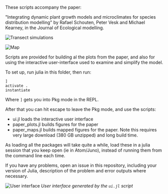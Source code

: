 These scripts accompany the paper:

"Integrating dynamic plant growth models and microclimates for species
distribution modelling" by Rafael Schouten, Peter Vesk and Michael Kearney, in the
Journal of Ecological modelling.

![Transect simulations](https://media.githubusercontent.com/media/rafaqz/DEBplant/master/plots/transect_multiplot.png)

![Map](https://media.githubusercontent.com/media/rafaqz/DEBplant/master/plots/yearly_map.png)

Scripts are provided for building al the plots from the paper, and also for
using the interactive user-interface used to examine and simplify the model.


To set up, run julia in this folder, then run:

```julia-repl
]
activate .
instantiate
```

Where `]` gets you into Pkg mode in the REPL. 

After that you can hit escape to leave the Pkg mode, and use the scripts:

- ui.jl loads the interactive user interface
- paper_plots.jl builds figures for the paper
- paper_maps.jl builds mapped figures for the paper. Note this requires very
  large download (380 GB unzipped) and long build time.

As loading all the packages will take quite a while, load these in a julia
session that you keep open (ie in Atom/Juno), instead of running them from the
command line each time.

If you have any problems, open an issue in this repository, including your
version of Julia, description of the problem and error outputs where necessary.



![User interface](https://media.githubusercontent.com/media/rafaqz/DEBplant/master/plots/ui.png)
_User interface generated by the `ui.jl` script_
